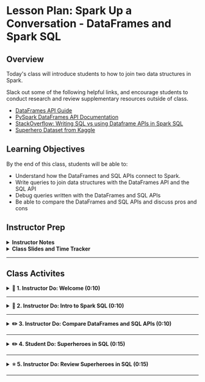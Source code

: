 # Lesson Plan: Spark Up a Conversation - DataFrames and Spark SQL
## Overview

Today's class will introduce students to how to join two data structures in Spark. 

Slack out some of the following helpful links, and encourage students to conduct research and review supplementary resources outside of class.

  * [DataFrames API Guide](https://spark.apache.org/docs/2.4.7/sql-programming-guide.html)
  * [PySpark DataFrames API Documentation](https://spark.apache.org/docs/2.4.7/api/python/pyspark.sql.html)
  * [StackOverflow: Writing SQL vs using Dataframe APIs in Spark SQL](https://stackoverflow.com/questions/45430816/writing-sql-vs-using-dataframe-apis-in-spark-sql)
  * [Superhero Dataset from Kaggle](https://www.kaggle.com/claudiodavi/superhero-set)

## Learning Objectives
By the end of this class, students will be able to:

  * Understand how the DataFrames and SQL APIs connect to Spark.
  * Write queries to join data structures with the DataFrames API and the SQL API
  * Debug queries written with the DataFrames and SQL APIs
  * Be able to compare the DataFrames and SQL APIs and discuss pros and cons

## Instructor Prep

<details>
  <summary><strong>Instructor Notes</strong></summary>

  * Provide the folders with today's activities to students before class. Instruct them to upload the entire Activities folder to the Google Drive folder that they've been using for class so far.
  *  Make sure that you upload the Activities folder to Google Drive as well. Run through the activities so you are familiar with the code and can anticipate any issues the students may run into.
  * Before class, go to http://www-us.apache.org/dist/spark/ and look for the latest version of spark 2.0. Update the `spark_version` variable accordingly in the first block of code for each activity. You may want to give students a heads up if the version has changed.
  * Each notebook starts with the same 3 blocks of code that you need to run to set up Spark in that particular Google Colab notebook. The first block of code to install Spark and its dependencies can take up to a minute to run. So when you open each notebook, immediately run the first cell. While you wait for the code to run, you can give a high-level overview of the activity and introduce the concepts.

</details>

<details>
  <summary><strong>Class Slides and Time Tracker</strong></summary>

The slides for this lesson can be viewed on Google Drive here: [Lesson Slides](https://docs.google.com/presentation/d/1Q-PVlZOfb67LuNnJWJ0eq8b5zTPO0ynpTNoYal6mYBI/edit?usp=sharing).

The time tracker for this lesson can be viewed here: [Time Tracker](https://docs.google.com/spreadsheets/d/1cRuHaY-ELLqW2cY9ltv_WCC4MzHwAd79Vx30Tn7nuVE/edit?usp=sharing)

</details>

- - -

## Class Activites

<details>
  <summary><strong>📣 1. Instructor  Do: Welcome (0:10)</strong></summary>

  Welcome students to class. Explain that today we will be discussing Spark SQL and how to join data structures in two different ways: using SQL and using the DataFrames API.
  
  To get students engaged, and also to help you understand your students' experience so you can tailor the rest of the class, ask the following questions.

  * Who has used SQL?
    * Ask what their main use cases are.
    * What SQL client do they use to run SQL queries?
    * Do they export the data and manipulate it somewhere else?
  * Who has used pandas before? For those who are not familiar, you can explain that pandas is a popular Python library used for data analysis.
    * Ask about the latest project they completed with pandas.
    * Ask if they prefer manipulating data in pandas DataFrames in Python or with SQL.
  
  Reassure students that they can use the skills they have built up with SQL or pandas DataFrames with Spark, but with Spark they can analyze much larger datasets!

</details>

- - -

<details>
  <summary><strong>📣 2. Instructor Do: Intro to Spark SQL (0:10)</strong></summary>

  Open the lesson slides.
  #FIXME finish slides and insert notes here

</details>

- - -

<details>
  <summary><strong>✏️ 3. Instructor Do: Compare DataFrames and SQL APIs (0:10)</strong></summary>

  **Corresponding Activity:** [01-Ins_SQL_and_DataFrames](Activities/01-Ins_SQL_and_DataFrames)

  **File:** [datetime_basics.ipynb](Activities/01-Ins_SQL_and_DataFrames/Solved/)

  * Make sure you looked up the latest version of spark 2.0 and updated all of the notebooks for today's activities per the instructions in [Instructor Prep](#instructor-prep).
    * #FIXME insert image of first code block
  * Run the first block of code. While it is running (it can take up to a minute), remind students that we need to include this code in every Google Colab notebook where we want to run Spark. Because Google Colaboratory allows you to execute code on Google's cloud servers, each time we open a new notebook we are essentially starting with a blank slate, so we need to install our dependencies.
  * Run the next two blocks of code and explain to students that we are setting up and running a Spark session.
    * #FIXME insert image of code block 2-3
  * Next we will import the data. Run this block of code. Click on the "Choose Files" button. Navigate to and select the `heroes_information.csv`.
    * You can mention that the data was obtained from Kaggle using [this link](https://www.kaggle.com/claudiodavi/superhero-set).
    * #FIXME insert image of code block 4 and file upload
  * Now that we have imported the data file, let's load the data into a Spark DataFrame.
    * Mention to students that Spark can also load in data from JSON, CSV, and text files, and more importantly, databases.
    * #FIXME insert image of code block 5
  * Next we create a view from the newly-created DataFrame so that we can query it in SQL.
    * #FIXME insert image of code block 6
  * Now let's compare the performance of writing a query in SQL versus with the DataFrames API. Here we are writing a query to count the number of superheroes by hair color.
    * #FIXME insert image of code block 7
  * Next we write the same query with the DataFrames API.
    * Point out that we need to import `col` in order to use the `orderBy()` function.
    * You can mention that this code can be written all on one line. Some people prefer to keep things in as few lines as possible, while others prefer line breaks for readability.
    * Show that this approach is a bit more forgiving with the ordering. For example, you can put the `limit()` clause before the `orderBy()` clause and you will get the same result. If you did the same ordering in SQL, you would get an error.
    * Point out that both methods return the same results.
    * #FIXME insert image of code block 8
  * Finally, let's look at the physical plan for each approach by using `explain()`. This is how Spark will execute each query. Point out that the physical plans are identical between the two approaches.
    * Students might be familiar with the similar `EXPLAIN` clause in SQL.
    * It's not important to dive into the details of the physical plan right now. Later on it will be helpful for tuning our Spark queries, but for now we want to notice that using the DataFrames or SQL API produces the exact same performance.
    * #FIXME insert image of code block 9
  * That's it! Now that we can see the two approaches have the same performance, you can use whichever method you and your team feel most comfortable with.
  
</details>

- - -

<details>
  <summary><strong>✏️ 4. Student Do: Superheroes in SQL (0:15)</strong></summary>

**Corresponding Activity:** [02-Stu_](Activities/02-Stu_Superheroes_SQL)

In this activity, students will join across two different datasets using the SQL API.

**Instructions:**
  * [README.md](Activities/02-Stu_Superheroes_SQL/README.md)
    * #FIXME write instructions in README.md file

**File:**
  *[superheroes_in_sql.ipynb](Activities/02-Stu_Superheroes_SQL/Unsolved/superheroes_in_sql.ipynb)
    #FIXME make Unsolved version of this activity

</details>

- - -

<details>
  <summary><strong>⭐ 5. Instructor Do: Review Superheroes in SQL (0:15)</strong></summary>

**File:**
  *[superheroes_in_sql.ipynb](Activities/02-Stu_Superheroes_SQL/Solved/superheroes_in_sql.ipynb)

#FIXME add notes here

</details>

- - -